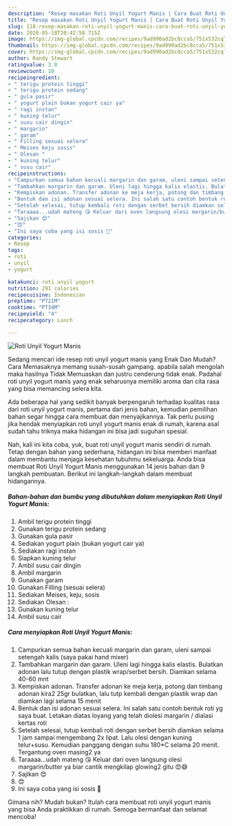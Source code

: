 ```yaml
---
description: "Resep masakan Roti Unyil Yogurt Manis | Cara Buat Roti Unyil Yogurt Manis Yang Sedap"
title: "Resep masakan Roti Unyil Yogurt Manis | Cara Buat Roti Unyil Yogurt Manis Yang Sedap"
slug: 118-resep-masakan-roti-unyil-yogurt-manis-cara-buat-roti-unyil-yogurt-manis-yang-sedap
date: 2020-05-18T20:42:58.715Z
image: https://img-global.cpcdn.com/recipes/9ad990ad2bc8cca5/751x532cq70/roti-unyil-yogurt-manis-foto-resep-utama.jpg
thumbnail: https://img-global.cpcdn.com/recipes/9ad990ad2bc8cca5/751x532cq70/roti-unyil-yogurt-manis-foto-resep-utama.jpg
cover: https://img-global.cpcdn.com/recipes/9ad990ad2bc8cca5/751x532cq70/roti-unyil-yogurt-manis-foto-resep-utama.jpg
author: Randy Stewart
ratingvalue: 3.8
reviewcount: 10
recipeingredient:
- " terigu protein tinggi"
- " terigu protein sedang"
- " gula pasir"
- " yogurt plain bukan yogurt cair ya"
- " ragi instan"
- " kuning telur"
- " susu cair dingin"
- " margarin"
- " garam"
- " Filling sesuai selera"
- " Meises keju sosis"
- " Olesan "
- " kuning telur"
- " susu cair"
recipeinstructions:
- "Campurkan semua bahan kecuali margarin dan garam, uleni sampai setengah kalis (saya pakai hand mixer)"
- "Tambahkan margarin dan garam. Uleni lagi hingga kalis elastis. Bulatkan adonan lalu tutup dengan plastik wrap/serbet bersih. Diamkan selama 40-60 mnt"
- "Kempiskan adonan. Transfer adonan ke meja kerja, potong dan timbang adonan kira2 25gr bulatkan, lalu tutp kembali dengan plastik wrap dan diamkan lagi selama 15 menit"
- "Bentuk dan isi adonan sesuai selera. Ini salah satu contoh bentuk roti yg saya buat. Letakan diatas loyang yang telah diolesi margarin / dialasi kertas roti"
- "Setelah selesai, tutup kembali roti dengan serbet bersih diamkan selama 1 jam sampai mengembang 2x lipat. Lalu olesi dengan kuning telur+susu. Kemudian panggang dengan suhu 180*C selama 20 menit. Tergantung oven masing2 ya"
- "Taraaaa...udah mateng 😘 Keluar dari oven langsung olesi margarin/butter ya biar cantik mengkilap glowing2 gitu 😍😅"
- "Sajikan 😍"
- "😍"
- "Ini saya coba yang isi sosis 🤤"
categories:
- Resep
tags:
- roti
- unyil
- yogurt

katakunci: roti unyil yogurt 
nutrition: 291 calories
recipecuisine: Indonesian
preptime: "PT21M"
cooktime: "PT34M"
recipeyield: "4"
recipecategory: Lunch

---
```



![Roti Unyil Yogurt Manis](https://img-global.cpcdn.com/recipes/9ad990ad2bc8cca5/751x532cq70/roti-unyil-yogurt-manis-foto-resep-utama.jpg)

Sedang mencari ide resep roti unyil yogurt manis yang Enak Dan Mudah? Cara Memasaknya memang susah-susah gampang. apabila salah mengolah maka hasilnya Tidak Memuaskan dan justru cenderung tidak enak. Padahal roti unyil yogurt manis yang enak seharusnya memiliki aroma dan cita rasa yang bisa memancing selera kita.



Ada beberapa hal yang sedikit banyak berpengaruh terhadap kualitas rasa dari roti unyil yogurt manis, pertama dari jenis bahan, kemudian pemilihan bahan segar hingga cara membuat dan menyajikannya. Tak perlu pusing jika hendak menyiapkan roti unyil yogurt manis enak di rumah, karena asal sudah tahu triknya maka hidangan ini bisa jadi suguhan spesial.


Nah, kali ini kita coba, yuk, buat roti unyil yogurt manis sendiri di rumah. Tetap dengan bahan yang sederhana, hidangan ini bisa memberi manfaat dalam membantu menjaga kesehatan tubuhmu sekeluarga. Anda bisa membuat Roti Unyil Yogurt Manis menggunakan 14 jenis bahan dan 9 langkah pembuatan. Berikut ini langkah-langkah dalam membuat hidangannya.

<!--inarticleads1-->

##### Bahan-bahan dan bumbu yang dibutuhkan dalam menyiapkan Roti Unyil Yogurt Manis:

1. Ambil  terigu protein tinggi
1. Gunakan  terigu protein sedang
1. Gunakan  gula pasir
1. Sediakan  yogurt plain (bukan yogurt cair ya)
1. Sediakan  ragi instan
1. Siapkan  kuning telur
1. Ambil  susu cair dingin
1. Ambil  margarin
1. Gunakan  garam
1. Gunakan  Filling (sesuai selera)
1. Sediakan  Meises, keju, sosis
1. Sediakan  Olesan :
1. Gunakan  kuning telur
1. Ambil  susu cair




<!--inarticleads2-->

##### Cara menyiapkan Roti Unyil Yogurt Manis:

1. Campurkan semua bahan kecuali margarin dan garam, uleni sampai setengah kalis (saya pakai hand mixer)
1. Tambahkan margarin dan garam. Uleni lagi hingga kalis elastis. Bulatkan adonan lalu tutup dengan plastik wrap/serbet bersih. Diamkan selama 40-60 mnt
1. Kempiskan adonan. Transfer adonan ke meja kerja, potong dan timbang adonan kira2 25gr bulatkan, lalu tutp kembali dengan plastik wrap dan diamkan lagi selama 15 menit
1. Bentuk dan isi adonan sesuai selera. Ini salah satu contoh bentuk roti yg saya buat. Letakan diatas loyang yang telah diolesi margarin / dialasi kertas roti
1. Setelah selesai, tutup kembali roti dengan serbet bersih diamkan selama 1 jam sampai mengembang 2x lipat. Lalu olesi dengan kuning telur+susu. Kemudian panggang dengan suhu 180*C selama 20 menit. Tergantung oven masing2 ya
1. Taraaaa...udah mateng 😘 Keluar dari oven langsung olesi margarin/butter ya biar cantik mengkilap glowing2 gitu 😍😅
1. Sajikan 😍
1. 😍
1. Ini saya coba yang isi sosis 🤤




Gimana nih? Mudah bukan? Itulah cara membuat roti unyil yogurt manis yang bisa Anda praktikkan di rumah. Semoga bermanfaat dan selamat mencoba!
